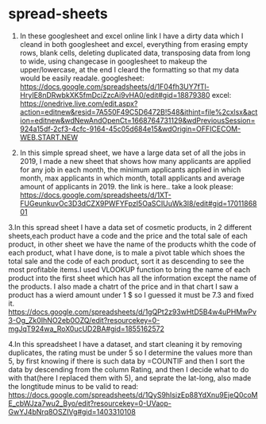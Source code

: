 # spread-sheets
1. In these googlesheet and excel online link I have a dirty data which I cleand in both googlesheet and excel, everything from erasing empty rows, blank cells, deleting duplicated data, transposing data from long to wide, using changecase in googlesheet to makeup the upper/lowercase, at the end I cleard the formatting so that my data would be easily readale.
googlesheet: https://docs.google.com/spreadsheets/d/1F04fh3UY7fTl-HryIE8nDRwbkXK5fmDciZzcAi9vHA0/edit#gid=18879380
excel: https://onedrive.live.com/edit.aspx?action=editnew&resid=7A550F49C5D6472B!548&ithint=file%2cxlsx&action=editnew&wdNewAndOpenCt=1668764731129&wdPreviousSession=924a15df-2cf3-4cfc-9164-45c05d684e15&wdOrigin=OFFICECOM-WEB.START.NEW


2. In this simple spread sheet, we have a large data set of all the jobs in 2019, I made a new sheet that shows how many applicants are applied for any job in each month, 
the minimum applicants applied in which month, max applicants in which month, totall applicants and average amount of applicants in 2019.
the link is here.. take a look please: 
https://docs.google.com/spreadsheets/d/1XT-FUGeunkuvOc3D3dCZX9PWFYFpzI5OaSCIUuWk3I8/edit#gid=1701186801


3.In this spread sheet I have a data set of cosmetic products, in 2 different sheets,each product have a code and the price and the total sale of each product, in other sheet we have the name of the products whith the code of each product, what I have done, is to male a pivot table which shoes the total sale and the code of each product, sort it as descending to see the most profitable items.I used VLOOKUP function to bring the name of each product into the first sheet which has all the information except the name of the products. I also made a chatrt of the price and in that chart I saw a product has a wierd amount under 1 $ so I guessed it must be 7.3 and fixed it.
https://docs.google.com/spreadsheets/d/1gQPt2z93wHtD5B4w4uPHMwPv3-Og_Zk0IhNO2eb0OZQ/edit?resourcekey=0-mgJqT924wa_RoX0ucUD2BA#gid=1855162572


4.In this spreadsheet I have a dataset, and start cleaning it by removing duplicates, the rating must be under 5 so I determine the values more than 5, by first knowing if there is such data by =COUNTIF and then I sort the data by descending from the column Rating, and then I decide what to do with that(here I replaced them with 5), and seprate the  lat-long, also made the longtitude minus to be valid to read:
https://docs.google.com/spreadsheets/d/1QyS9hIsizEp88YdXnu9EjeQ0coME_cbWJza7wu2_Byo/edit?resourcekey=0-UVaop-GwYJ4bNrq8OSZIVg#gid=1403310108
